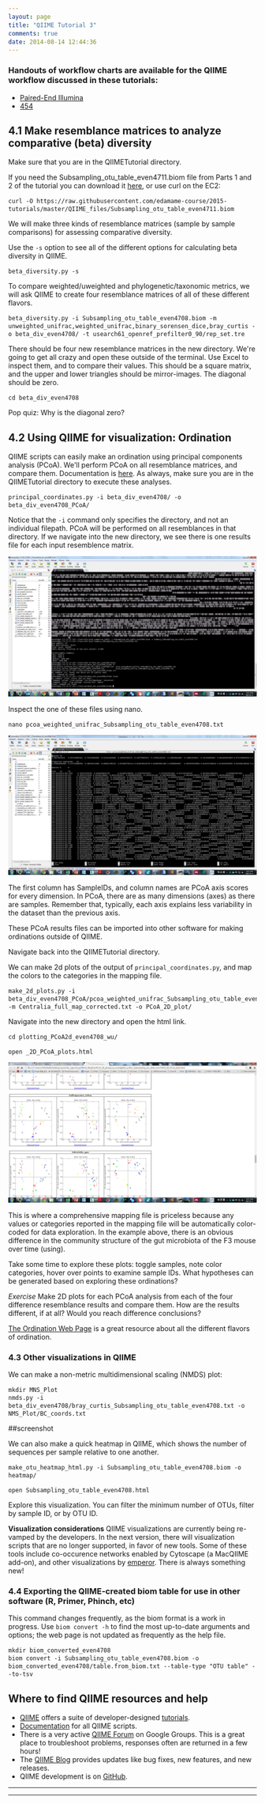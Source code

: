 ```yaml
---
layout: page
title: "QIIME Tutorial 3"
comments: true
date: 2014-08-14 12:44:36
---
```

### Handouts of workflow charts are available for the QIIME workflow discussed in these tutorials:
-  [Paired-End Illumina](https://github.com/edamame-course/docs/tree/gh-pages/extra/Handouts/QIIMEFlowChart_IlluminaPairedEnds_13aug2014.pdf?raw=true)
-  [454](https://github.com/edamame-course/docs/tree/gh-pages/extra/Handouts/QIIMEFlowChart_454_13aug2014.pdf?raw=true)


## 4.1 Make resemblance matrices to analyze comparative (beta) diversity
Make sure that you are in the QIIMETutorial directory.  

If you need the Subsampling_otu_table_even4711.biom file from Parts 1 and 2
of the tutorial you can download it [here](../QIIME_files/Subsampling_otu_table_even4711.biom), or use curl on the EC2:
```
curl -O https://raw.githubusercontent.com/edamame-course/2015-tutorials/master/QIIME_files/Subsampling_otu_table_even4711.biom
```
 
We will make three kinds of resemblance matrices (sample by sample comparisons) for assessing comparative diversity.

Use the `-s` option to see all of the different options for calculating beta diversity in QIIME.

```
beta_diversity.py -s
```

To compare weighted/uweighted and phylogenetic/taxonomic metrics, we will ask QIIME to create four resemblance matrices of all of these different flavors.

```
beta_diversity.py -i Subsampling_otu_table_even4708.biom -m unweighted_unifrac,weighted_unifrac,binary_sorensen_dice,bray_curtis -o beta_div_even4708/ -t usearch61_openref_prefilter0_90/rep_set.tre
```

There should be four new resemblance matrices in the new directory.  We're going to get all crazy and open these outside of the terminal. Use Excel to inspect them, and to compare their values.  This should be a square matrix, and the upper and lower triangles should be mirror-images.  The diagonal should be zero.

```
cd beta_div_even4708
```

Pop quiz:  Why is the diagonal zero?


## 4.2 Using QIIME for visualization:  Ordination

QIIME scripts can easily make an ordination using principal components analysis (PCoA). We'll perform PCoA on all resemblance matrices, and compare them.  Documentation is [here](http://qiime.org/scripts/principal_coordinates.html).  As always, make sure you are in the QIIMETutorial directory to execute these analyses.


```
principal_coordinates.py -i beta_div_even4708/ -o beta_div_even4708_PCoA/
```

Notice that the `-i` command only specifies the directory, and not an individual filepath.  PCoA will be performed on all resemblances in that directory.  If we navigate into the new directory, we see there is one results file for each input resemblence matrix.

![img17](../img/pcoa_directory.jpg)

Inspect the one of these files using nano.

```
nano pcoa_weighted_unifrac_Subsampling_otu_table_even4708.txt
```

![img18](../img/pcoa_table.jpg)

The first column has SampleIDs, and column names are PCoA axis scores for every dimension.  In PCoA, there are as many dimensions (axes) as there are samples. Remember that, typically, each axis explains less variability in the dataset than the previous axis.

These PCoA results files can be imported into other software for making ordinations outside of QIIME.

Navigate back into the QIIMETutorial directory.

We can make 2d plots of the output of `principal_coordinates.py`, and map the colors to the categories in the mapping file.

```
make_2d_plots.py -i beta_div_even4708_PCoA/pcoa_weighted_unifrac_Subsampling_otu_table_even4708.txt -m Centralia_full_map_corrected.txt -o PCoA_2D_plot/
```

Navigate into the new directory and open the html link.
```
cd plotting_PCoA2d_even4708_wu/
```

```
open _2D_PCoA_plots.html
```

![img19](../img/pcoa_2D.png)

This is where  a comprehensive mapping file is priceless because any values or categories reported in the mapping file will be automatically color-coded for data exploration.  In the example above, there is an obvious difference in the community structure of the gut microbiota of the F3 mouse over time (using).

Take some time to explore these plots: toggle samples, note color categories, hover over points to examine sample IDs.  What hypotheses can be generated based on exploring these ordinations?

*Exercise*
Make 2D plots for each PCoA analysis from each of the four difference resemblance results and compare them.  How are the results different, if at all?  Would you reach difference conclusions?

[The Ordination Web Page](http://ordination.okstate.edu/) is a great resource about all the different flavors of ordination.

### 4.3  Other visualizations in QIIME
We can make a non-metric multidimensional scaling (NMDS) plot:

```
mkdir MNS_Plot
nmds.py -i beta_div_even4708/bray_curtis_Subsampling_otu_table_even4708.txt -o NMS_Plot/BC_coords.txt
```
##screenshot

We can also make a quick heatmap in QIIME, which shows the number of sequences per sample relative to one another.

```
make_otu_heatmap_html.py -i Subsampling_otu_table_even4708.biom -o heatmap/
```

```
open Subsampling_otu_table_even4708.html
```

Explore this visualization.  You can filter the minimum number of OTUs, filter by sample ID, or by OTU ID.  

**Visualization considerations**
QIIME visualizations are currently being re-vamped by the developers.  In the next version, there will visualization scripts that are no longer supported, in favor of new tools.  Some of these tools include co-occurence networks enabled by Cytoscape (a MacQIIME add-on), and other visualizations by [emperor](http://biocore.github.io/emperor/).  There is always something new!


### 4.4  Exporting the QIIME-created biom table for use in other software (R, Primer, Phinch, etc)
This command changes frequently, as the biom format is a work in progress.  Use `biom convert -h` to find the most up-to-date arguments and options; the web page is not updated as frequently as the help file.

```
mkdir biom_converted_even4708
biom convert -i Subsampling_otu_table_even4708.biom -o biom_converted_even4708/table.from_biom.txt --table-type "OTU table" --to-tsv

```


## Where to find QIIME resources and help
*  [QIIME](qiime.org) offers a suite of developer-designed [tutorials](http://www.qiime.org/tutorials/tutorial.html).
*  [Documentation](http://www.qiime.org/scripts/index.html) for all QIIME scripts.
*  There is a very active [QIIME Forum](https://groups.google.com/forum/#!forum/qiime-forum) on Google Groups.  This is a great place to troubleshoot problems, responses often are returned in a few hours!
*  The [QIIME Blog](http://qiime.wordpress.com/) provides updates like bug fixes, new features, and new releases.
*  QIIME development is on [GitHub](https://github.com/biocore/qiime).

-----------------------------------------------
-----------------------------------------------

